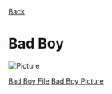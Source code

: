 [Back](portfolio.md)

# Bad Boy

![Picture](/images/Badboy.png)

[Bad Boy File](JacobHernandezTutorial.bx)
[Bad Boy Picture](Badboy.png)
